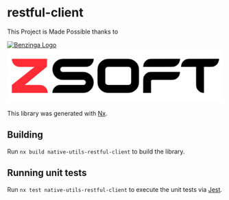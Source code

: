 # restful-client

This Project is Made Possible thanks to

[![Benzinga Logo](https://import.cdn.thinkific.com/222214/D3r5EJy9SZaNsaY7dQsj_Benzinga-logo-navy.svg)](www.benzinga.com)
[![ZSoft Logo](../../../images/ZSoft.png)](https://github.com/znackasha)

This library was generated with [Nx](https://nx.dev).

## Building

Run `nx build native-utils-restful-client` to build the library.

## Running unit tests

Run `nx test native-utils-restful-client` to execute the unit tests via [Jest](https://jestjs.io).
